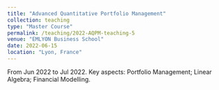 ```yaml
---
title: "Advanced Quantitative Portfolio Management"
collection: teaching
type: "Master Course"
permalink: /teaching/2022-AQPM-teaching-5
venue: "EMLYON Business School"
date: 2022-06-15
location: "Lyon, France"
---
```


From Jun 2022 to Jul 2022. Key aspects: Portfolio Management; Linear Algebra; Financial Modelling.
